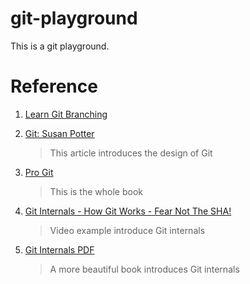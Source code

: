 # git-playground
This is a git playground.

# Reference

1. [Learn Git Branching](https://learngitbranching.js.org)


2. [Git: Susan Potter](https://www.aosabook.org/en/git.html)

    > This article introduces the design of Git

3. [Pro Git](https://git-scm.com/book/en/v2)

    > This is the whole book

4. [Git Internals - How Git Works - Fear Not The SHA!](https://www.youtube.com/watch?v=P6jD966jzlk)

    > Video example introduce Git internals

5. [Git Internals PDF](https://raw.githubusercontent.com/pluralsight/git-internals-pdf/master/drafts/peepcode-git.pdf)

    > A more beautiful book introduces Git internals

